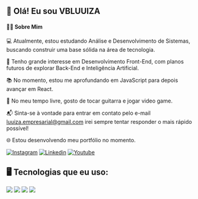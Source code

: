 ## 👋 Olá! Eu sou VBLUUIZA
#### 👩‍💻 Sobre Mim <br/>

💻 Atualmente, estou estudando Análise e Desenvolvimento de Sistemas, buscando construir uma base sólida na área de tecnologia. 

🚀 Tenho grande interesse em Desenvolvimento Front-End, com planos futuros de explorar Back-End e Inteligência Artificial.

📚 No momento, estou me aprofundando em JavaScript para depois avançar em React.

🎸 No meu tempo livre, gosto de tocar guitarra e jogar video game.

📬 Sinta-se à vontade para entrar em contato pelo e-mail luuiza.empresarial@gmail.com 
irei sempre tentar responder o mais rápido possível!

🌐 Estou desenvolvendo meu portfólio no momento.

[![Instagram](https://img.shields.io/badge/Instagram-E4405F?style=for-the-badge&logo=instagram&logoColor=white)](https://www.instagram.com/vbluuiza/)
[![Linkedin](https://img.shields.io/badge/LinkedIn-0077B5?style=for-the-badge&logo=linkedin&logoColor=white)](https://www.linkedin.com/in/luiza-vieira-956047349/)
[![Youtube](https://img.shields.io/badge/YouTube-FF0000?style=for-the-badge&logo=youtube&logoColor=white)](https://www.youtube.com/@vbluuiza)

<!-- ![vbluuiza's GitHub stats](https://github-readme-stats.vercel.app/api?username=vbluuiza&show_icons=true&theme=dracula) -->

## 🖥️ Tecnologias que eu uso: 

<div style="display: inline-block"> 
  <img src="https://img.shields.io/badge/JavaScript-F7DF1E?style=for-the-badge&logo=javascript&logoColor=black" <br/>
</div>
<div style="display: inline-block"> 
  <img src="https://img.shields.io/badge/HTML5-E34F26?style=for-the-badge&logo=html5&logoColor=white" <br/>
</div> 
<div style="display: inline-block">
  <img src="https://img.shields.io/badge/CSS3-1572B6?style=for-the-badge&logo=css3&logoColor=white" <br/>
</div>
<div style="display: inline-block">
  <img src="https://img.shields.io/badge/Sass-CC6699?style=for-the-badge&logo=sass&logoColor=white"
</div> 
